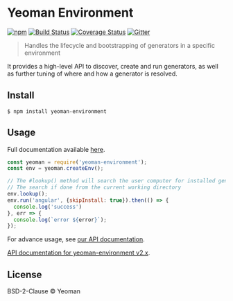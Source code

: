 # Yeoman Environment

[![npm](https://badge.fury.io/js/yeoman-environment.svg)](http://badge.fury.io/js/yeoman-environment) [![Build Status](https://travis-ci.org/yeoman/generator.svg?branch=master)](https://travis-ci.org/yeoman/environment) [![Coverage Status](https://coveralls.io/repos/github/yeoman/environment/badge.svg?branch=master)](https://coveralls.io/github/yeoman/environment?branch=master) [![Gitter](https://img.shields.io/badge/Gitter-Join_the_Yeoman_chat_%E2%86%92-00d06f.svg)](https://gitter.im/yeoman/yeoman)

> Handles the lifecycle and bootstrapping of generators in a specific environment

It provides a high-level API to discover, create and run generators, as well as further tuning of where and how a generator is resolved.


## Install

```
$ npm install yeoman-environment
```


## Usage

Full documentation available [here](http://yeoman.io/authoring/integrating-yeoman.html).

```js
const yeoman = require('yeoman-environment');
const env = yeoman.createEnv();

// The #lookup() method will search the user computer for installed generators
// The search if done from the current working directory
env.lookup();
env.run('angular', {skipInstall: true}).then(() => {
  console.log('success')
}, err => {
  console.log(`error ${error}`);
});
```

For advance usage, see [our API documentation](http://yeoman.github.io/environment).

[API documentation for yeoman-environment v2.x](http://yeoman.github.io/environment/2.x).


## License

BSD-2-Clause © Yeoman
